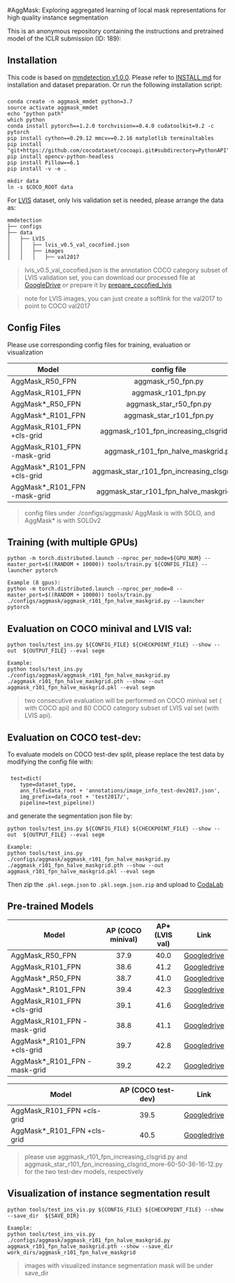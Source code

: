 
#AggMask: Exploring aggregated learning of local mask representations for high quality instance segmentation

This is an anonymous repository containing the instructions and pretrained model of the ICLR submission (ID: 189):

## Installation 
This code is based on 
[mmdetection v1.0.0](https://github.com/open-mmlab/mmdetection). Please refer to [INSTALL.md](docs/INSTALL.md) for installation and dataset preparation.
Or run the following installation script:
###
    conda create -n aggmask_mmdet python=3.7
    source activate aggmask_mmdet
    echo "python path"
    which python
    conda install pytorch==1.2.0 torchvision==0.4.0 cudatoolkit=9.2 -c pytorch
    pip install cython==0.29.12 mmcv==0.2.16 matplotlib terminaltables
    pip install "git+https://github.com/cocodataset/cocoapi.git#subdirectory=PythonAPI"
    pip install opencv-python-headless
    pip install Pillow==6.1
    pip install -v -e .
    
    mkdir data
    ln -s $COCO_ROOT data
For [LVIS](https://www.lvisdataset.org/dataset) dataset, only lvis validation set is needed, please arrange the data as:

```
mmdetection
├── configs
├── data
│   ├── LVIS
│   │   ├── lvis_v0.5_val_cocofied.json
│   │   ├── images
│   │   │   ├── val2017
```
> lvis_v0.5_val_cocofied.json is the annotation COCO category subset of LVIS validation set, you can download our processed file at [GoogleDrive](https://drive.google.com/file/d/1Qjb44bIJokIUp677NhkTb3d1OXLNZfs8/view?usp=sharing)
or prepare it by [prepare_cocofied_lvis](https://github.com/facebookresearch/detectron2/blob/master/datasets/prepare_cocofied_lvis.py
)

>note for  LVIS images, you can just create a softlink for the val2017 to point to COCO val2017

## Config Files
Please use corresponding config files for training, evaluation or visualization

Model | config file
--- |:---:
AggMask_R50_FPN   | aggmask_r50_fpn.py
AggMask_R101_FPN  | aggmask_r101_fpn.py
AggMask*_R50_FPN  | aggmask_star_r50_fpn.py
AggMask*_R101_FPN | aggmask_star_r101_fpn.py
AggMask_R101_FPN +cls-grid  | aggmask_r101_fpn_increasing_clsgrid.py
AggMask_R101_FPN -mask-grid | aggmask_r101_fpn_halve_maskgrid.py
AggMask*_R101_FPN +cls-grid  | aggmask_star_r101_fpn_increasing_clsgrid.py
AggMask*_R101_FPN -mask-grid | aggmask_star_r101_fpn_halve_maskgrid.py
> config files under ./configs/aggmask/
> AggMask is with SOLO, and AggMask* is with SOLOv2

## Training (with multiple GPUs)
    python -m torch.distributed.launch --nproc_per_node=${GPU_NUM} --master_port=$((RANDOM + 10000)) tools/train.py ${CONFIG_FILE} --launcher pytorch

    Example (8 gpus): 
    python -m torch.distributed.launch --nproc_per_node=8 --master_port=$((RANDOM + 10000)) tools/train.py ./configs/aggmask/aggmask_r101_fpn_halve_maskgrid.py --launcher pytorch

## Evaluation on COCO minival and LVIS val:
    python tools/test_ins.py ${CONFIG_FILE} ${CHECKPOINT_FILE} --show --out  ${OUTPUT_FILE} --eval segm
    
    Example: 
    python tools/test_ins.py ./configs/aggmask/aggmask_r101_fpn_halve_maskgrid.py ./aggmask_r101_fpn_halve_maskgrid.pth --show --out aggmask_r101_fpn_halve_maskgrid.pkl --eval segm

> two consecutive evaluation will be performed on COCO minival set ( with COCO api) and 80 COCO category subset of LVIS val set (with LVIS api).

## Evaluation on COCO test-dev:
To evaluate models on COCO test-dev split, please replace the test data by modifying the config file with:
###
     test=dict(
        type=dataset_type,
        ann_file=data_root + 'annotations/image_info_test-dev2017.json',
        img_prefix=data_root + 'test2017/',
        pipeline=test_pipeline))
and generate the segmentation json file by:

    python tools/test_ins.py ${CONFIG_FILE} ${CHECKPOINT_FILE} --show --out  ${OUTPUT_FILE} --eval segm
    
    Example: 
    python tools/test_ins.py ./configs/aggmask/aggmask_r101_fpn_halve_maskgrid.py ./aggmask_r101_fpn_halve_maskgrid.pth --show --out aggmask_r101_fpn_halve_maskgrid.pkl --eval segm
Then zip the `.pkl.segm.json` to `.pkl.segm.json.zip` and upload to [CodaLab](https://competitions.codalab.org/competitions/20796)


## Pre-trained Models

Model | AP (COCO minival) | AP* (LVIS val) | Link
--- |:---:|:---:|:---:
AggMask_R50_FPN   | 37.9 | 40.0 | [Googledrive](https://drive.google.com/file/d/1o0j_FhMUC6ZlJ9sw72aPGh8wHEBcIelQ/view?usp=sharing)
AggMask_R101_FPN  | 38.6 | 41.2 | [Googledrive](https://drive.google.com/file/d/1PKIva4Cpnk6kMrFoXaEQR_QNMo2SaDwk/view?usp=sharing)
AggMask*_R50_FPN  | 38.7 | 41.0 | [Googledrive](https://drive.google.com/file/d/1dI1sGpIEcU3Jda0S5/view?usp=sharing)
AggMask*_R101_FPN | 39.4 | 42.3 | [Googledrive](https://drive.google.com/file/d/1MnvjhRqpRoWMCUgbPi6a50T1rBfdT6Op/view?usp=sharing)
AggMask_R101_FPN +cls-grid   | 39.1 | 41.6 | [Googledrive](https://drive.google.com/file/d/1dI1sGpIBGX-to35xU9HMTzEcU3Jda0S5/view?usp=sharing)
AggMask_R101_FPN -mask-grid | 38.8 | 41.1 | [Googledrive](https://drive.google.com/file/d/1duVzj3oDVue9qfkCdnugaupSB3i5cUfb/view?usp=sharing)
AggMask*_R101_FPN +cls-grid  | 39.7 | 42.8 | [Googledrive](https://drive.google.com/file/d/1K5ZS4YqbODSMvB1-3h3mvIt03SFmcd_a/view?usp=sharing)
AggMask*_R101_FPN -mask-grid | 39.2 | 42.2 | [Googledrive](https://drive.google.com/file/d/15oPQdKL2PrwWkNkt4saopJDOObHs65cX/view?usp=sharing)


Model | AP (COCO test-dev) | Link
--- |:---:|:---:
AggMask_R101_FPN +cls-grid   | 39.5 | [Googledrive](https://drive.google.com/file/d/1dI1sGpIBGX-to35xU9HMTzEcU3Jda0S5/view?usp=sharing)
AggMask*_R101_FPN +cls-grid  | 40.5 | [Googledrive](https://drive.google.com/file/d/1HX9K5_iOJVFE_tcvStKI0cUM7ty9Z805/view?usp=sharing)

> please use aggmask_r101_fpn_increasing_clsgrid.py and aggmask_star_r101_fpn_increasing_clsgrid_more-60-50-36-16-12.py for the two test-dev models, respectively

## Visualization of instance segmentation result
    
    python tools/test_ins_vis.py ${CONFIG_FILE} ${CHECKPOINT_FILE} --show --save_dir  ${SAVE_DIR}
    
    Example: 
    python tools/test_ins_vis.py ./configs/aggmask/aggmask_r101_fpn_halve_maskgrid.py  aggmask_r101_fpn_halve_maskgrid.pth --show --save_dir work_dirs/aggmask_r101_fpn_halve_maskgrid
> images with visualized instance segmentation mask will be under save_dir
